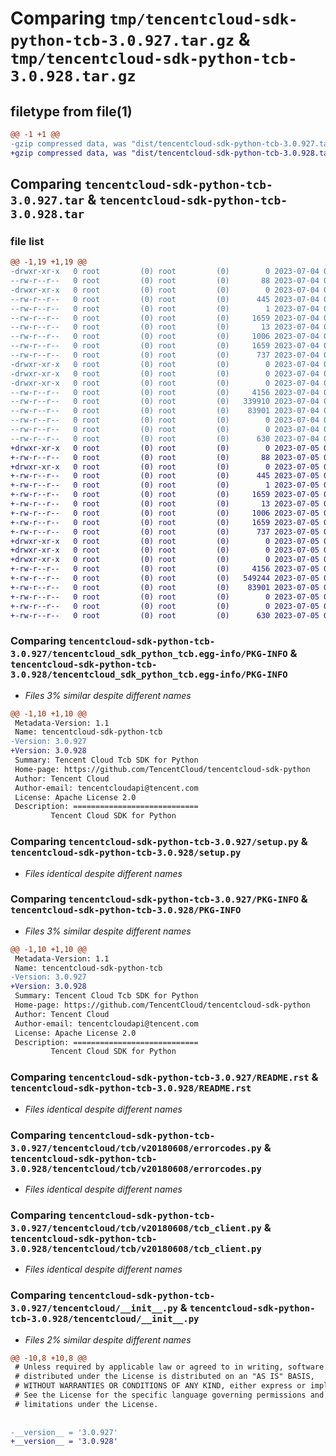 # Comparing `tmp/tencentcloud-sdk-python-tcb-3.0.927.tar.gz` & `tmp/tencentcloud-sdk-python-tcb-3.0.928.tar.gz`

## filetype from file(1)

```diff
@@ -1 +1 @@
-gzip compressed data, was "dist/tencentcloud-sdk-python-tcb-3.0.927.tar", last modified: Tue Jul  4 00:30:10 2023, max compression
+gzip compressed data, was "dist/tencentcloud-sdk-python-tcb-3.0.928.tar", last modified: Wed Jul  5 00:34:02 2023, max compression
```

## Comparing `tencentcloud-sdk-python-tcb-3.0.927.tar` & `tencentcloud-sdk-python-tcb-3.0.928.tar`

### file list

```diff
@@ -1,19 +1,19 @@
-drwxr-xr-x   0 root         (0) root         (0)        0 2023-07-04 00:30:10.000000 tencentcloud-sdk-python-tcb-3.0.927/
--rw-r--r--   0 root         (0) root         (0)       88 2023-07-04 00:30:10.000000 tencentcloud-sdk-python-tcb-3.0.927/setup.cfg
-drwxr-xr-x   0 root         (0) root         (0)        0 2023-07-04 00:30:10.000000 tencentcloud-sdk-python-tcb-3.0.927/tencentcloud_sdk_python_tcb.egg-info/
--rw-r--r--   0 root         (0) root         (0)      445 2023-07-04 00:30:10.000000 tencentcloud-sdk-python-tcb-3.0.927/tencentcloud_sdk_python_tcb.egg-info/SOURCES.txt
--rw-r--r--   0 root         (0) root         (0)        1 2023-07-04 00:30:10.000000 tencentcloud-sdk-python-tcb-3.0.927/tencentcloud_sdk_python_tcb.egg-info/dependency_links.txt
--rw-r--r--   0 root         (0) root         (0)     1659 2023-07-04 00:30:10.000000 tencentcloud-sdk-python-tcb-3.0.927/tencentcloud_sdk_python_tcb.egg-info/PKG-INFO
--rw-r--r--   0 root         (0) root         (0)       13 2023-07-04 00:30:10.000000 tencentcloud-sdk-python-tcb-3.0.927/tencentcloud_sdk_python_tcb.egg-info/top_level.txt
--rw-r--r--   0 root         (0) root         (0)     1006 2023-07-04 00:30:10.000000 tencentcloud-sdk-python-tcb-3.0.927/setup.py
--rw-r--r--   0 root         (0) root         (0)     1659 2023-07-04 00:30:10.000000 tencentcloud-sdk-python-tcb-3.0.927/PKG-INFO
--rw-r--r--   0 root         (0) root         (0)      737 2023-07-04 00:30:10.000000 tencentcloud-sdk-python-tcb-3.0.927/README.rst
-drwxr-xr-x   0 root         (0) root         (0)        0 2023-07-04 00:30:10.000000 tencentcloud-sdk-python-tcb-3.0.927/tencentcloud/
-drwxr-xr-x   0 root         (0) root         (0)        0 2023-07-04 00:30:10.000000 tencentcloud-sdk-python-tcb-3.0.927/tencentcloud/tcb/
-drwxr-xr-x   0 root         (0) root         (0)        0 2023-07-04 00:30:10.000000 tencentcloud-sdk-python-tcb-3.0.927/tencentcloud/tcb/v20180608/
--rw-r--r--   0 root         (0) root         (0)     4156 2023-07-04 00:30:10.000000 tencentcloud-sdk-python-tcb-3.0.927/tencentcloud/tcb/v20180608/errorcodes.py
--rw-r--r--   0 root         (0) root         (0)   339910 2023-07-04 00:30:10.000000 tencentcloud-sdk-python-tcb-3.0.927/tencentcloud/tcb/v20180608/models.py
--rw-r--r--   0 root         (0) root         (0)    83901 2023-07-04 00:30:10.000000 tencentcloud-sdk-python-tcb-3.0.927/tencentcloud/tcb/v20180608/tcb_client.py
--rw-r--r--   0 root         (0) root         (0)        0 2023-07-04 00:30:10.000000 tencentcloud-sdk-python-tcb-3.0.927/tencentcloud/tcb/v20180608/__init__.py
--rw-r--r--   0 root         (0) root         (0)        0 2023-07-04 00:30:10.000000 tencentcloud-sdk-python-tcb-3.0.927/tencentcloud/tcb/__init__.py
--rw-r--r--   0 root         (0) root         (0)      630 2023-07-04 00:30:10.000000 tencentcloud-sdk-python-tcb-3.0.927/tencentcloud/__init__.py
+drwxr-xr-x   0 root         (0) root         (0)        0 2023-07-05 00:34:02.000000 tencentcloud-sdk-python-tcb-3.0.928/
+-rw-r--r--   0 root         (0) root         (0)       88 2023-07-05 00:34:02.000000 tencentcloud-sdk-python-tcb-3.0.928/setup.cfg
+drwxr-xr-x   0 root         (0) root         (0)        0 2023-07-05 00:34:02.000000 tencentcloud-sdk-python-tcb-3.0.928/tencentcloud_sdk_python_tcb.egg-info/
+-rw-r--r--   0 root         (0) root         (0)      445 2023-07-05 00:34:02.000000 tencentcloud-sdk-python-tcb-3.0.928/tencentcloud_sdk_python_tcb.egg-info/SOURCES.txt
+-rw-r--r--   0 root         (0) root         (0)        1 2023-07-05 00:34:02.000000 tencentcloud-sdk-python-tcb-3.0.928/tencentcloud_sdk_python_tcb.egg-info/dependency_links.txt
+-rw-r--r--   0 root         (0) root         (0)     1659 2023-07-05 00:34:02.000000 tencentcloud-sdk-python-tcb-3.0.928/tencentcloud_sdk_python_tcb.egg-info/PKG-INFO
+-rw-r--r--   0 root         (0) root         (0)       13 2023-07-05 00:34:02.000000 tencentcloud-sdk-python-tcb-3.0.928/tencentcloud_sdk_python_tcb.egg-info/top_level.txt
+-rw-r--r--   0 root         (0) root         (0)     1006 2023-07-05 00:34:02.000000 tencentcloud-sdk-python-tcb-3.0.928/setup.py
+-rw-r--r--   0 root         (0) root         (0)     1659 2023-07-05 00:34:02.000000 tencentcloud-sdk-python-tcb-3.0.928/PKG-INFO
+-rw-r--r--   0 root         (0) root         (0)      737 2023-07-05 00:34:02.000000 tencentcloud-sdk-python-tcb-3.0.928/README.rst
+drwxr-xr-x   0 root         (0) root         (0)        0 2023-07-05 00:34:02.000000 tencentcloud-sdk-python-tcb-3.0.928/tencentcloud/
+drwxr-xr-x   0 root         (0) root         (0)        0 2023-07-05 00:34:02.000000 tencentcloud-sdk-python-tcb-3.0.928/tencentcloud/tcb/
+drwxr-xr-x   0 root         (0) root         (0)        0 2023-07-05 00:34:02.000000 tencentcloud-sdk-python-tcb-3.0.928/tencentcloud/tcb/v20180608/
+-rw-r--r--   0 root         (0) root         (0)     4156 2023-07-05 00:34:02.000000 tencentcloud-sdk-python-tcb-3.0.928/tencentcloud/tcb/v20180608/errorcodes.py
+-rw-r--r--   0 root         (0) root         (0)   549244 2023-07-05 00:34:02.000000 tencentcloud-sdk-python-tcb-3.0.928/tencentcloud/tcb/v20180608/models.py
+-rw-r--r--   0 root         (0) root         (0)    83901 2023-07-05 00:34:02.000000 tencentcloud-sdk-python-tcb-3.0.928/tencentcloud/tcb/v20180608/tcb_client.py
+-rw-r--r--   0 root         (0) root         (0)        0 2023-07-05 00:34:02.000000 tencentcloud-sdk-python-tcb-3.0.928/tencentcloud/tcb/v20180608/__init__.py
+-rw-r--r--   0 root         (0) root         (0)        0 2023-07-05 00:34:02.000000 tencentcloud-sdk-python-tcb-3.0.928/tencentcloud/tcb/__init__.py
+-rw-r--r--   0 root         (0) root         (0)      630 2023-07-05 00:34:02.000000 tencentcloud-sdk-python-tcb-3.0.928/tencentcloud/__init__.py
```

### Comparing `tencentcloud-sdk-python-tcb-3.0.927/tencentcloud_sdk_python_tcb.egg-info/PKG-INFO` & `tencentcloud-sdk-python-tcb-3.0.928/tencentcloud_sdk_python_tcb.egg-info/PKG-INFO`

 * *Files 3% similar despite different names*

```diff
@@ -1,10 +1,10 @@
 Metadata-Version: 1.1
 Name: tencentcloud-sdk-python-tcb
-Version: 3.0.927
+Version: 3.0.928
 Summary: Tencent Cloud Tcb SDK for Python
 Home-page: https://github.com/TencentCloud/tencentcloud-sdk-python
 Author: Tencent Cloud
 Author-email: tencentcloudapi@tencent.com
 License: Apache License 2.0
 Description: ============================
         Tencent Cloud SDK for Python
```

### Comparing `tencentcloud-sdk-python-tcb-3.0.927/setup.py` & `tencentcloud-sdk-python-tcb-3.0.928/setup.py`

 * *Files identical despite different names*

### Comparing `tencentcloud-sdk-python-tcb-3.0.927/PKG-INFO` & `tencentcloud-sdk-python-tcb-3.0.928/PKG-INFO`

 * *Files 3% similar despite different names*

```diff
@@ -1,10 +1,10 @@
 Metadata-Version: 1.1
 Name: tencentcloud-sdk-python-tcb
-Version: 3.0.927
+Version: 3.0.928
 Summary: Tencent Cloud Tcb SDK for Python
 Home-page: https://github.com/TencentCloud/tencentcloud-sdk-python
 Author: Tencent Cloud
 Author-email: tencentcloudapi@tencent.com
 License: Apache License 2.0
 Description: ============================
         Tencent Cloud SDK for Python
```

### Comparing `tencentcloud-sdk-python-tcb-3.0.927/README.rst` & `tencentcloud-sdk-python-tcb-3.0.928/README.rst`

 * *Files identical despite different names*

### Comparing `tencentcloud-sdk-python-tcb-3.0.927/tencentcloud/tcb/v20180608/errorcodes.py` & `tencentcloud-sdk-python-tcb-3.0.928/tencentcloud/tcb/v20180608/errorcodes.py`

 * *Files identical despite different names*

### Comparing `tencentcloud-sdk-python-tcb-3.0.927/tencentcloud/tcb/v20180608/tcb_client.py` & `tencentcloud-sdk-python-tcb-3.0.928/tencentcloud/tcb/v20180608/tcb_client.py`

 * *Files identical despite different names*

### Comparing `tencentcloud-sdk-python-tcb-3.0.927/tencentcloud/__init__.py` & `tencentcloud-sdk-python-tcb-3.0.928/tencentcloud/__init__.py`

 * *Files 2% similar despite different names*

```diff
@@ -10,8 +10,8 @@
 # Unless required by applicable law or agreed to in writing, software
 # distributed under the License is distributed on an "AS IS" BASIS,
 # WITHOUT WARRANTIES OR CONDITIONS OF ANY KIND, either express or implied.
 # See the License for the specific language governing permissions and
 # limitations under the License.
 
 
-__version__ = '3.0.927'
+__version__ = '3.0.928'
```


